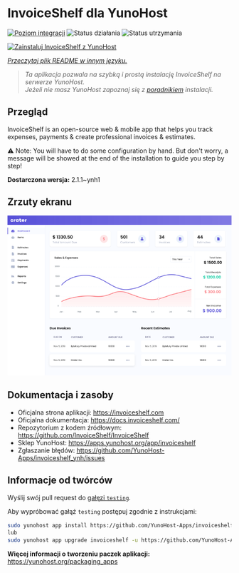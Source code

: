 <!--
To README zostało automatycznie wygenerowane przez <https://github.com/YunoHost/apps/tree/master/tools/readme_generator>
Nie powinno być ono edytowane ręcznie.
-->

# InvoiceShelf dla YunoHost

[![Poziom integracji](https://apps.yunohost.org/badge/integration/invoiceshelf)](https://ci-apps.yunohost.org/ci/apps/invoiceshelf/)
![Status działania](https://apps.yunohost.org/badge/state/invoiceshelf)
![Status utrzymania](https://apps.yunohost.org/badge/maintained/invoiceshelf)

[![Zainstaluj InvoiceShelf z YunoHost](https://install-app.yunohost.org/install-with-yunohost.svg)](https://install-app.yunohost.org/?app=invoiceshelf)

*[Przeczytaj plik README w innym języku.](./ALL_README.md)*

> *Ta aplikacja pozwala na szybką i prostą instalację InvoiceShelf na serwerze YunoHost.*  
> *Jeżeli nie masz YunoHost zapoznaj się z [poradnikiem](https://yunohost.org/install) instalacji.*

## Przegląd

InvoiceShelf is an open-source web & mobile app that helps you track expenses, payments & create professional invoices & estimates.

⚠️ Note: You will have to do some configuration by hand. But don't worry, a message will be showed at the end of the installation to guide you step by step!


**Dostarczona wersja:** 2.1.1~ynh1

## Zrzuty ekranu

![Zrzut ekranu z InvoiceShelf](./doc/screenshots/screenshot.png)

## Dokumentacja i zasoby

- Oficjalna strona aplikacji: <https://invoiceshelf.com>
- Oficjalna dokumentacja: <https://docs.invoiceshelf.com/>
- Repozytorium z kodem źródłowym: <https://github.com/InvoiceShelf/InvoiceShelf>
- Sklep YunoHost: <https://apps.yunohost.org/app/invoiceshelf>
- Zgłaszanie błędów: <https://github.com/YunoHost-Apps/invoiceshelf_ynh/issues>

## Informacje od twórców

Wyślij swój pull request do [gałęzi `testing`](https://github.com/YunoHost-Apps/invoiceshelf_ynh/tree/testing).

Aby wypróbować gałąź `testing` postępuj zgodnie z instrukcjami:

```bash
sudo yunohost app install https://github.com/YunoHost-Apps/invoiceshelf_ynh/tree/testing --debug
lub
sudo yunohost app upgrade invoiceshelf -u https://github.com/YunoHost-Apps/invoiceshelf_ynh/tree/testing --debug
```

**Więcej informacji o tworzeniu paczek aplikacji:** <https://yunohost.org/packaging_apps>
